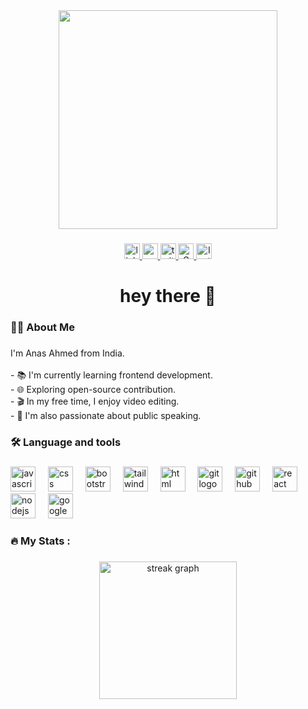 <div align="center">
  <img height="350" src="https://github.com/Anas-Rehberlik/Anas-Rehberlik/assets/116806081/354a946a-4799-4090-b875-b031208e1883"  />
</div>


###

<div align="center">
   <a href="https://www.linkedin.com/in/anas-ahmed-4b2761240?lipi=urn%3Ali%3Apage%3Ad_flagship3_profile_view_base_contact_details%3BaFXUBdVCSMqHWd0e53Xrmw%3D%3D" target="_blank">
  <img src="https://img.shields.io/static/v1?message=LinkedIn&logo=linkedin&label=&color=0077B5&logoColor=white&labelColor=&style=for-the-badge" target="_blank" height="25" alt="linkedin logo"  />
  </a>
<a href="https://www.youtube.com/@anasrehberlik/featured" target="_blank">
  <img src="https://img.shields.io/static/v1?message=Youtube&logo=youtube&label=&color=FF1919&logoColor=white&labelColor=&style=for-the-badge" target="_blank" height="25" alt="youtube logo"  />
    </a>
    <a href="https://twitter.com/AnasRehberlik" target="_blank">
  <img src="https://img.shields.io/static/v1?message=Twitter&logo=twitter&label=&color=1DA1F2&logoColor=white&labelColor=&style=for-the-badge" target="_blank" height="25" alt="twitter logo"  />
  </a>
  <a href="mailto:anasahmedofficial3@gmail.com" target="_blank">
  <img src="https://img.shields.io/static/v1?message=Gmail&logo=gmail&label=&color=D14836&logoColor=white&labelColor=&style=for-the-badge" target="_blank" height="25" alt="Gmail logo"  />
</a>
<a href="https://www.instagram.com/anas_rehberlik/" target="_blank">
  <img src="https://img.shields.io/static/v1?message=Instagram&logo=instagram&label=&color=962fbf&logoColor=white&labelColor=&style=for-the-badge" target="_blank" height="25" alt="Instagram logo" />
</a>
</div>


###

<!-- <div align="center">
  <img src="https://visitor-badge.laobi.icu/badge?page_id=maurodesouza.maurodesouza&"  />
</div> -->



###

<h1 align="center">hey there 👋</h1>

###

<h3 align="left">👩‍💻  About Me</h3>

###

<p align="left">I'm Anas Ahmed from India.<br><br>- 📚 I'm currently learning frontend development.<br>- 🌐 Exploring open-source contribution.<br>- 🎬 In my free time, I enjoy video editing.<br>- 🎤 I'm also passionate about public speaking.
</p>

###

<h3 align="left">🛠 Language and tools</h3>

###

<div align="left">
  <img src="https://github.com/Anas-Rehberlik/Anas-Rehberlik/assets/116806081/ce2be939-a5a2-4ec5-b915-de5efde3a469" height="40" alt="javascript logo"  />
  <img width="12" />
  <img src="https://github.com/Anas-Rehberlik/Anas-Rehberlik/assets/116806081/b08550b2-725a-4575-8052-680380464b26" height="40" alt="css logo"  />
  <img width="12" />
  <img src="https://github.com/Anas-Rehberlik/Anas-Rehberlik/assets/116806081/40cb2f47-7c0d-483d-9468-045a3bbebb21" height="40" alt="bootstrap logo"  />
  <img width="12" />
  <img src="https://github.com/Anas-Rehberlik/Anas-Rehberlik/assets/116806081/3c5d3475-8172-40ca-83ed-233aaaaafc8a" height="40" alt="tailwind logo"  />
  <img width="12" />
  <img src="https://github.com/Anas-Rehberlik/Anas-Rehberlik/assets/116806081/1cfee15e-0fb0-48d6-86ba-a0f567b862fa" height="40" alt="html logo"  />
  <img width="12" />
  <img src="https://github.com/Anas-Rehberlik/Anas-Rehberlik/assets/116806081/cfbeaaed-841f-48f5-b45a-f4bc064edf40" height="40" alt="git logo"  />
  <img width="12" />
  <img src="https://github.com/Anas-Rehberlik/Anas-Rehberlik/assets/116806081/71b87e46-e4cc-4a04-bb1f-da8d2d2da631" height="40" alt="github logo"  />
  <img width="12" />
  <img src="https://github.com/Anas-Rehberlik/Anas-Rehberlik/assets/116806081/e4d9ecfd-1964-4181-93ef-47b3d303067c" height="40" alt="react logo"  />
  <img width="12" />
  <img src="https://github.com/Anas-Rehberlik/Anas-Rehberlik/assets/116806081/aa8f8d51-2799-4c81-a90c-066a73bd791c" height="40" alt="nodejs logo"  />
  <img width="12" />
  <img src="https://github.com/Anas-Rehberlik/Anas-Rehberlik/assets/116806081/2b66a365-1328-4cfb-8a90-af051ccde57d" height="40" alt="google cloud logo"  />
 <img width="12" />
</div>

###

<h3 align="left">🔥   My Stats :</h3>

###


<div align="center">
  <img src="https://streak-stats.demolab.com?user=Anas-Rehberlik&theme=dark" height="220" alt="streak graph"  />
</div>



###
